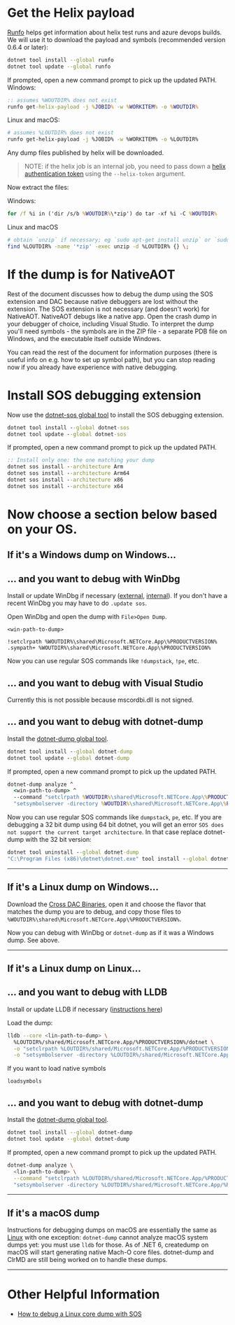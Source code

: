 # Get the Helix payload

[Runfo](https://github.com/jaredpar/runfo/tree/master/runfo#runfo) helps get information about helix test runs and azure devops builds. We will use it to download the payload and symbols (recommended version 0.6.4 or later):
```sh
dotnet tool install --global runfo
dotnet tool update --global runfo
```
If prompted, open a new command prompt to pick up the updated PATH.
Windows:
```cmd
:: assumes %WOUTDIR% does not exist
runfo get-helix-payload -j %JOBID% -w %WORKITEM% -o %WOUTDIR%
```
Linux and macOS:
```sh
# assumes %LOUTDIR% does not exist
runfo get-helix-payload -j %JOBID% -w %WORKITEM% -o %LOUTDIR%
```

Any dump files published by helix will be downloaded.

> NOTE: if the helix job is an internal job, you need to pass down a [helix authentication token](https://helix.dot.net/Account/Tokens) using the `--helix-token` argument.

Now extract the files:

Windows:
```cmd
for /f %i in ('dir /s/b %WOUTDIR%\*zip') do tar -xf %i -C %WOUTDIR%
```
Linux and macOS
```sh
# obtain `unzip` if necessary; eg `sudo apt-get install unzip` or `sudo dnf install unzip`
find %LOUTDIR% -name '*zip' -exec unzip -d %LOUTDIR% {} \;
```

# If the dump is for NativeAOT

Rest of the document discusses how to debug the dump using the SOS extension and DAC because native debuggers are lost without the extension. The SOS extension is not necessary (and doesn't work) for NativeAOT. NativeAOT debugs like a native app. Open the crash dump in your debugger of choice, including Visual Studio. To interpret the dump you'll need symbols - the symbols are in the ZIP file - a separate PDB file on Windows, and the executable itself outside Windows.

You can read the rest of the document for information purposes (there is useful info on e.g. how to set up symbol path), but you can stop reading now if you already have experience with native debugging.

# Install SOS debugging extension

Now use the [dotnet-sos global tool](https://learn.microsoft.com/en-us/dotnet/core/diagnostics/dotnet-sos) to install the SOS debugging extension.
```cmd
dotnet tool install --global dotnet-sos
dotnet tool update --global dotnet-sos
```
If prompted, open a new command prompt to pick up the updated PATH.
```cmd
:: Install only one: the one matching your dump
dotnet sos install --architecture Arm
dotnet sos install --architecture Arm64
dotnet sos install --architecture x86
dotnet sos install --architecture x64
```

# Now choose a section below based on your OS.

## If it's a Windows dump on Windows...

## ... and you want to debug with WinDbg

Install or update WinDbg if necessary ([external](https://learn.microsoft.com/en-us/windows-hardware/drivers/debugger/debugger-download-tools), [internal](https://osgwiki.com/wiki/Installing_WinDbg)). If you don't have a recent WinDbg you may have to do `.update sos`.

Open WinDbg and open the dump with `File>Open Dump`.
```
<win-path-to-dump>
```

```
!setclrpath %WOUTDIR%\shared\Microsoft.NETCore.App\%PRODUCTVERSION%
.sympath+ %WOUTDIR%\shared\Microsoft.NETCore.App\%PRODUCTVERSION%
```

Now you can use regular SOS commands like `!dumpstack`, `!pe`, etc.

## ... and you want to debug with Visual Studio

Currently this is not possible because mscordbi.dll is not signed.

## ... and you want to debug with dotnet-dump

Install the [dotnet-dump global tool](https://learn.microsoft.com/en-us/dotnet/core/diagnostics/dotnet-dump).
```cmd
dotnet tool install --global dotnet-dump
dotnet tool update --global dotnet-dump
```
If prompted, open a new command prompt to pick up the updated PATH.
```cmd
dotnet-dump analyze ^
  <win-path-to-dump> ^
  --command "setclrpath %WOUTDIR%\shared\Microsoft.NETCore.App\%PRODUCTVERSION%" ^
  "setsymbolserver -directory %WOUTDIR%\shared\Microsoft.NETCore.App\%PRODUCTVERSION%"
```

Now you can use regular SOS commands like `dumpstack`, `pe`, etc.
If you are debugging a 32 bit dump using 64 bit dotnet, you will get an error `SOS does not support the current target architecture`. In that case replace dotnet-dump with the 32 bit version:
```cmd
dotnet tool uninstall --global dotnet-dump
"C:\Program Files (x86)\dotnet\dotnet.exe" tool install --global dotnet-dump
```
---
## If it's a Linux dump on Windows...

Download the [Cross DAC Binaries](https://dev.azure.com/dnceng-public/public/_apis/build/builds/%BUILDID%/artifacts?artifactName=CoreCLRCrossDacArtifacts&api-version=6.0&%24format=zip), open it and choose the flavor that matches the dump you are to debug, and copy those files to `%WOUTDIR%\shared\Microsoft.NETCore.App\%PRODUCTVERSION%`.

Now you can debug with WinDbg or `dotnet-dump` as if it was a Windows dump. See above.

---
## If it's a Linux dump on Linux...

## ... and you want to debug with LLDB

Install or update LLDB if necessary ([instructions here](https://github.com/dotnet/diagnostics/blob/main/documentation/lldb/linux-instructions.md))

Load the dump:
```sh
lldb --core <lin-path-to-dump> \
  %LOUTDIR%/shared/Microsoft.NETCore.App/%PRODUCTVERSION%/dotnet \
  -o "setclrpath %LOUTDIR%/shared/Microsoft.NETCore.App/%PRODUCTVERSION%" \
  -o "setsymbolserver -directory %LOUTDIR%/shared/Microsoft.NETCore.App/%PRODUCTVERSION%"
```

If you want to load native symbols
```gdb
loadsymbols
```

## ... and you want to debug with dotnet-dump

Install the [dotnet-dump global tool](https://learn.microsoft.com/en-us/dotnet/core/diagnostics/dotnet-dump).
```sh
dotnet tool install --global dotnet-dump
dotnet tool update --global dotnet-dump
```
If prompted, open a new command prompt to pick up the updated PATH.
```sh
dotnet-dump analyze \
  <lin-path-to-dump> \
  --command "setclrpath %LOUTDIR%/shared/Microsoft.NETCore.App/%PRODUCTVERSION%" \
  "setsymbolserver -directory %LOUTDIR%/shared/Microsoft.NETCore.App/%PRODUCTVERSION%"
```

---
## If it's a macOS dump

Instructions for debugging dumps on macOS are essentially the same as [Linux](#If-it's-a-Linux-dump-on-Linux...) with one exception: `dotnet-dump` cannot analyze macOS system dumps yet: you must use `lldb` for those. As of .NET 6, createdump on macOS
will start generating native Mach-O core files. dotnet-dump and ClrMD are still being worked on to handle these dumps.

---
# Other Helpful Information

* [How to debug a Linux core dump with SOS](https://github.com/dotnet/diagnostics/blob/main/documentation/debugging-coredump.md)
